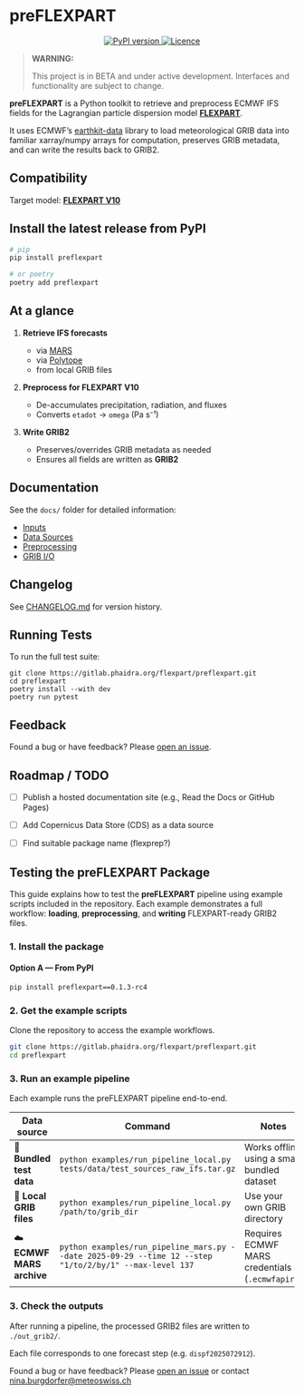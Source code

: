 # preFLEXPART

<p align="center">
    <a href="https://pypi.org/project/preflexpart/">
    <img src="https://img.shields.io/pypi/v/preflexpart.svg?color=ff69b4" alt="PyPI version">
    </a>
    <a href="https://opensource.org/licenses/mit">
    <img src="https://img.shields.io/badge/licence-MIT-blue.svg" alt="Licence">
    </a>
</p>

> **WARNING:**
>
> This project is in BETA and under active development. Interfaces and functionality are subject to change.

**preFLEXPART** is a Python toolkit to retrieve and preprocess ECMWF IFS fields for the Lagrangian particle dispersion model [**FLEXPART**](https://www.flexpart.eu/).

It uses ECMWF’s [earthkit-data](https://earthkit-data.readthedocs.io/en/latest/) library to load meteorological GRIB data into familiar xarray/numpy arrays for computation, preserves GRIB metadata, and can write the results back to GRIB2.


## Compatibility

Target model: [**FLEXPART V10**](https://www.flexpart.eu/)


## Install the latest release from PyPI

```bash
# pip
pip install preflexpart

# or poetry
poetry add preflexpart
```


## At a glance

1. **Retrieve IFS forecasts**
   - via [MARS](https://confluence.ecmwf.int/display/UDOC/MARS+user+documentation)
   - via [Polytope](https://polytope.readthedocs.io/en/latest/)
   - from local GRIB files

2. **Preprocess for FLEXPART V10**
   - De-accumulates precipitation, radiation, and fluxes
   - Converts `etadot` → `omega` (Pa s⁻¹)

3. **Write GRIB2**
   - Preserves/overrides GRIB metadata as needed
   - Ensures all fields are written as **GRIB2**

## Documentation

See the `docs/` folder for detailed information:
- [Inputs](docs/inputs.md)
- [Data Sources](docs/sources.md)
- [Preprocessing](docs/preprocessing.md)
- [GRIB I/O](docs/io_grib.md)


## Changelog

See [CHANGELOG.md](CHANGELOG.md) for version history.

## Running Tests

To run the full test suite:
```
git clone https://gitlab.phaidra.org/flexpart/preflexpart.git
cd preflexpart
poetry install --with dev
poetry run pytest
```

## Feedback

Found a bug or have feedback?
Please [open an issue](https://gitlab.phaidra.org/flexpart/preflexpart/-/issues).

## Roadmap / TODO

- [ ] Publish a hosted documentation site (e.g., Read the Docs or GitHub Pages)
- [ ] Add Copernicus Data Store (CDS) as a data source
- [ ] Find suitable package name (flexprep?)


## Testing the preFLEXPART Package

This guide explains how to test the **preFLEXPART** pipeline using example scripts included in the repository.
Each example demonstrates a full workflow: **loading**, **preprocessing**, and **writing** FLEXPART-ready GRIB2 files.


### 1️. Install the package

#### Option A — From PyPI
```bash
pip install preflexpart==0.1.3-rc4
```

### 2️. Get the example scripts
Clone the repository to access the example workflows.

```bash
git clone https://gitlab.phaidra.org/flexpart/preflexpart.git
cd preflexpart
```
### 3. Run an example pipeline

Each example runs the preFLEXPART pipeline end-to-end.

| Data source | Command | Notes |
|--------------|----------|-------|
| 🧪 **Bundled test data** | `python examples/run_pipeline_local.py tests/data/test_sources_raw_ifs.tar.gz` | Works offline using a small bundled dataset |
| 💾 **Local GRIB files** | `python examples/run_pipeline_local.py /path/to/grib_dir` | Use your own GRIB directory |
| ☁️ **ECMWF MARS archive** | `python examples/run_pipeline_mars.py --date 2025-09-29 --time 12 --step "1/to/2/by/1" --max-level 137` | Requires ECMWF MARS credentials (`.ecmwfapirc`) |

### 3️. Check the outputs

After running a pipeline, the processed GRIB2 files are written to `./out_grib2/`.

Each file corresponds to one forecast step (e.g. `dispf2025072912`).

Found a bug or have feedback? Please [open an issue](https://gitlab.phaidra.org/flexpart/preflexpart/-/issues) or contact nina.burgdorfer@meteoswiss.ch
